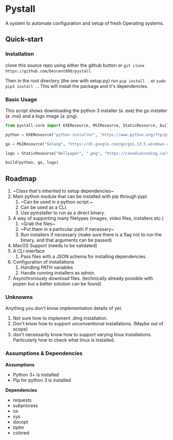 # Pystall

A system to automate configuration and setup of fresh Operating systems.



## Quick-start

### Installation

clone this source repo using either the github button or ```git clone https://github.com/Descent098/pystall```.

Then in the root directory (the one with setup.py) run ```pip install .``` or ```sudo pip3 install .```. This will install the package and it's dependencies.

### Basic Usage

This script shows downloading the python 3 installer (a .exe) the go installer (a .msi) and a logo image (a .png).

```python
from pystall.core import EXEResource, MSIResource, StaticResource, build

python = EXEResource("python-installer", "https://www.python.org/ftp/python/3.8.1/python-3.8.1.exe")

go = MSIResource("Golang", "https://dl.google.com/go/go1.13.5.windows-amd64.msi")

logo = StaticResource("Wallpaper", ".png", "https://canadiancoding.ca/static/img/post-banners/python-post-banner.9bf19b390832.png")

build(python, go, logo)
```

## Roadmap


1. ~Class that's inherited to setup dependencies~
2. Main python module that can be installed with pip through pypi
    1. ~Can be used in a python script.~
    2. Can be used as a CLI. 
    3. Use pyinstaller to run as a direct binary.
3. A way of supporting many filetypes (images, video files, installers etc.)
    1. ~Grab the files~
    2. ~Put them in a particular path if necessary~
    3. Run installers if necessary (make sure there is a flag not to run the binary, and that arguments can be passed)
4. MacOS Support (needs to be validated)
5. A CLI interface
    1. Pass files with a JSON schema for installing dependencies.
6. Configuration of installations
    1. Handling PATH variables
    2. Handle running installers as admin.
7. Asynchronously download files. (technically already possible with popen but a better solution can be found)


### Unknowns

Anything you don't know implementation details of yet.



1. Not sure how to implement .dmg installation.
2. Don't know how to support unconventional installations. (Maybe out of scope)
3. don't necessarily know how to support varying linux installations. Particularly how to check what linux is installed. 





### Assumptions & Dependencies

**Assumptions**

- Python 3+ is installed
- Pip for python 3 is installed



**Dependencies**

- requests
- subprocess
- os
- sys
- docopt
- tqdm
- colored

